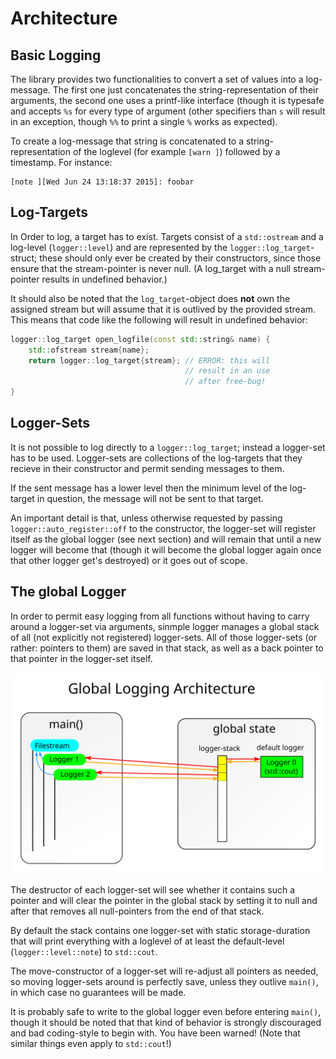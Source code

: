 
Architecture
============


Basic Logging
-------------

The library provides two functionalities to convert a set of values into
a log-message. The first one just concatenates the string-representation
of their arguments, the second one uses a printf-like interface (though
it is typesafe and accepts `%s` for every type of argument (other specifiers
than `s` will result in an exception, though `%%` to print a single `%` works
as expected).

To create a log-message that string is concatenated to a string-representation
of the loglevel (for example `[warn ]`) followed by a timestamp. For instance:

```
[note ][Wed Jun 24 13:18:37 2015]: foobar
```

Log-Targets
-----------

In Order to log, a target has to exist. Targets consist of a `std::ostream` and a
log-level (`logger::level`) and are represented by the `logger::log_target`-struct;
these should only ever be created by their constructors, since those ensure that
the stream-pointer is never null. (A log_target with a null stream-pointer results
in undefined behavior.)

It should also be noted that the `log_target`-object does **not** own the assigned
stream but will assume that it is outlived by the provided stream. This means that
code like the following will result in undefined behavior:

```cpp
logger::log_target open_logfile(const std::string& name) {
	std::ofstream stream{name};
	return logger::log_target{stream}; // ERROR: this will
	                                   // result in an use
	                                   // after free-bug!
}
```

Logger-Sets
-----------

It is not possible to log directly to a `logger::log_target`; instead
a logger-set has to be used. Logger-sets are collections of the log-targets
that they recieve in their constructor and permit sending messages to them.

If the sent message has a lower level then the minimum level of the log-target
in question, the message will not be sent to that target.

An important detail is that, unless otherwise requested by passing
`logger::auto_register::off` to the constructor, the logger-set will register
itself as the global logger (see next section) and will remain that until a new
logger will become that (though it will become the global logger again
once that other logger get's destroyed) or it goes out of scope.


The global Logger
-----------------

In order to permit easy logging from all functions without having to carry
around a logger-set via arguments, sinmple logger manages a global stack
of all (not explicitly not registered) logger-sets. All of those logger-sets
(or rather: pointers to them) are saved in that stack, as well as a back pointer
to that pointer in the logger-set itself.

![](architecture.svg)

The destructor of each logger-set will see whether it contains such a pointer and
will clear the pointer in the global stack by setting it to null and after that
removes all null-pointers from the end of that stack.

By default the stack contains one logger-set with static storage-duration that
will print everything with a loglevel of at least the default-level (`logger::level::note`)
to `std::cout`.

The move-constructor of a logger-set will re-adjust all pointers as needed,
so moving logger-sets around is perfectly save, unless they outlive `main()`,
in which case no guarantees will be made.

It is probably safe to write to the global logger even before entering `main()`,
though it should be noted that that kind of behavior is strongly discouraged
and bad coding-style to begin with. You have been warned! (Note that similar
things even apply to `std::cout`!)


